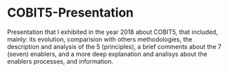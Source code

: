 # COBIT5-Presentation
Presentation that I exhibited in the year 2018 about COBIT5, that included, mainly: its evolution, comparision with others methodologies, the description and analysis of the 5 (principles), a brief comments about the 7 (seven) enablers, and a more deep explanation and analisys about the enablers processes, and information.
